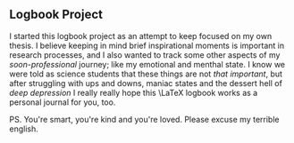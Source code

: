 ## Logbook Project

I started this logbook project as an attempt to keep focused on my own thesis.
I believe keeping in mind brief inspirational moments is important in research processes, and I also wanted to track some other aspects of my _soon-professional_ journey; like my emotional and menthal state. I know we were told as science students that these things are not _that important_, but after struggling with ups and downs, maniac states and the dessert hell of _deep depression_ I really really hope this \LaTeX logbook works as a personal journal for you, too.

PS. You're smart, you're kind and you're loved. Please excuse my terrible english.
